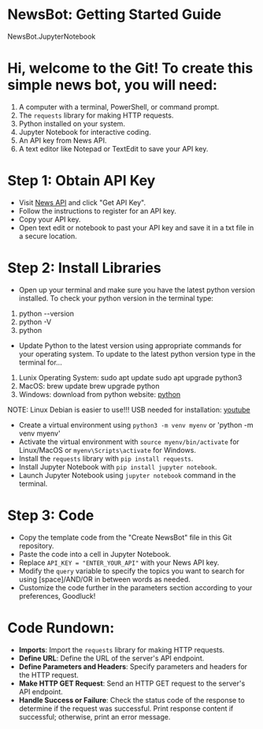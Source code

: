 # NewsBot: Getting Started Guide
NewsBot.JupyterNotebook

# Hi, welcome to the Git! To create this simple news bot, you will need:
1. A computer with a terminal, PowerShell, or command prompt.
2. The `requests` library for making HTTP requests.
3. Python installed on your system.
4. Jupyter Notebook for interactive coding.
5. An API key from News API.
6. A text editor like Notepad or TextEdit to save your API key.

# Step 1: Obtain API Key
- Visit [News API](https://newsapi.org/) and click "Get API Key".
- Follow the instructions to register for an API key.
- Copy your API key.
- Open text edit or notebook to past your API key and save it in a txt file in a secure location.

# Step 2: Install Libraries
- Open up your terminal and make sure you have the latest python version installed.
To check your python version in the terminal type: 
1. python --version
2. python -V
3. python
- Update Python to the latest version using appropriate commands for your operating system.
To update to the latest python version type in the terminal for...
1. Lunix Operating System:
   sudo apt update
   sudo apt upgrade python3
2. MacOS:
   brew update
   brew upgrade python
3. Windows:
   download from python website: [python](https://www.python.org/downloads/)
   
NOTE: Linux Debian is easier to use!!! USB needed for installation: [youtube](https://youtu.be/Owr-PGxFBQE?feature=shared)

- Create a virtual environment using `python3 -m venv myenv` or 'python -m venv myenv'
- Activate the virtual environment with `source myenv/bin/activate` for Linux/MacOS or `myenv\Scripts\activate` for Windows.
- Install the `requests` library with `pip install requests`.
- Install Jupyter Notebook with `pip install jupyter notebook`.
- Launch Jupyter Notebook using `jupyter notebook` command in the terminal.

# Step 3: Code
- Copy the template code from the "Create NewsBot" file in this Git repository.
- Paste the code into a cell in Jupyter Notebook.
- Replace `API_KEY = "ENTER_YOUR_API"` with your News API key.
- Modify the `query` variable to specify the topics you want to search for using [space]/AND/OR in between words as needed.
- Customize the code further in the parameters section according to your preferences, Goodluck!

# Code Rundown:
- **Imports**: Import the `requests` library for making HTTP requests.
- **Define URL**: Define the URL of the server's API endpoint.
- **Define Parameters and Headers**: Specify parameters and headers for the HTTP request.
- **Make HTTP GET Request**: Send an HTTP GET request to the server's API endpoint.
- **Handle Success or Failure**: Check the status code of the response to determine if the request was successful. Print response content if successful; otherwise, print an error message.
